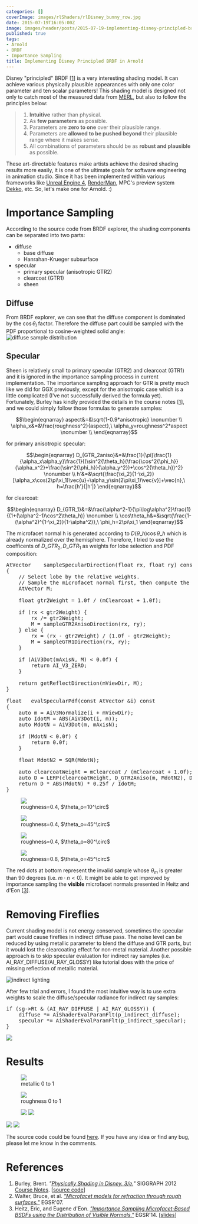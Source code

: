 ```yaml
---
categories: []
coverImage: images/rlShaders/rlDisney_bunny_row.jpg
date: 2015-07-19T16:05:00Z
image: images/header/posts/2015-07-19-implementing-disney-principled-brdf-in.jpg
published: true
tags:
- Arnold
- BRDF
- Importance Sampling
title: Implementing Disney Principled BRDF in Arnold
---
```


Disney "principled" BRDF [[1](#ref.1)] is a very interesting shading model. It can achieve various physically plausible appearances with only one color parameter and ten scalar parameters! This shading model is designed not only to catch most of the measured data from [MERL](http://www.merl.com/brdf/), but also to follow the principles below:

> 1. __Intuitive__ rather than physical.
> 2. As __few parameters__ as possible.
> 3. Parameters are __zero to one__ over their plausible range.
> 4. Parameters are __allowed to be pushed beyond__ their plausible range where it makes sense.
> 5. All combinations of parameters should be as __robust and plausible__ as possible.

These art-directable features make artists achieve the desired shading results more easily, it is one of the ultimate goals for software engineering in animation studio. Since it has been implemented within various frameworks like [Unreal Engine 4](http://blog.selfshadow.com/publications/s2013-shading-course/), [RenderMan](http://renderman.pixar.com/resources/current/RenderMan/PxrDisney.html), MPC's preview system [Dekko](http://on-demand-gtc.gputechconf.com/gtcnew/on-demand-gtc.php?searchByKeyword=mpc&searchItems=&sessionTopic=&sessionEvent=2&sessionYear=2015&sessionFormat=&submit=&select=), etc. So, let's make one for Arnold. :)

# Importance Sampling

According to the source code from BRDF explorer, the shading components can be separated into two parts:

* diffuse
    * base diffuse
    * Hanrahan-Krueger subsurface
* specular
    * primary specular (anisotropic GTR2)
    * clearcoat (GTR1)
    * sheen

## Diffuse

From BRDF explorer, we can see that the diffuse component is dominated by the $\cos{\theta_l}$ factor. Therefore the diffuse part could be sampled with the PDF proportional to cosine-weighted solid angle:
![diffuse sample distribution](/images/rlShaders/rlDisney_is_diffuse.jpg)

## Specular

Sheen is relatively small to primary specular (GTR2) and clearcoat (GTR1) and it is ignored in the importance sampling process in current implementation. The importance sampling approach for GTR is pretty much like we did for GGX previously, except for the anisotropic case which is a little complicated (I've not successfully derived the formula yet). Fortunately, Burley has kindly provided the details in the course notes [[1](#ref.1)], and we could simply follow those formulas to generate samples:

$$\begin{eqnarray}
aspect&=&\sqrt{1-0.9*anisotropic} \nonumber \\
\alpha_x&=&\frac{roughness^2}{aspect},\ \alpha_y=roughness^2*aspect \nonumber \\
\end{eqnarray}$$

for primary anisotropic specular:

$$\begin{eqnarray}
D_{GTR_2aniso}&=&\frac{1}{\pi}\frac{1}{\alpha_x\alpha_y}\frac{1}{(\sin^2{\theta_h}(\frac{\cos^2{\phi_h}}{\alpha_x^2}+\frac{\sin^2{\phi_h}}{\alpha_y^2})+\cos^2{\theta_h})^2} \nonumber \\
h'&=&\sqrt{\frac{\xi_2}{1-\xi_2}}[\alpha_x\cos(2\pi\xi_1)\vec{u}+\alpha_y\sin(2\pi\xi_1)\vec{v}]+\vec{n},\ h=\frac{h'}{|h'|}
\end{eqnarray}$$

for clearcoat:

$$\begin{eqnarray}
D_{GTR_1}&=&\frac{\alpha^2-1}{\pi\log\alpha^2}\frac{1}{(1+(\alpha^2-1)\cos^2\theta_h)} \nonumber \\
\cos\theta_h&=&\sqrt{\frac{1-(\alpha^2)^{1-\xi_2}}{1-\alpha^2}},\ \phi_h=2\pi\xi_1
\end{eqnarray}$$

The microfacet normal h is generated according to $D(\theta\_h)\cos\theta\_h$ which is already normalized over the hemisphere. Therefore, I tried to use the coefficents of $D\_{GTR_2}, D\_{GTR_1}$ as weights for lobe selection and PDF composition:

<pre class="prettyprint linenums lang-cpp">
AtVector    sampleSpecularDirection(float rx, float ry) const
{
    // Select lobe by the relative weights.
    // Sample the microfacet normal first, then compute the reflect direction.
    AtVector M;

    float gtr2Weight = 1.0f / (mClearcoat + 1.0f);

    if (rx < gtr2Weight) {
        rx /= gtr2Weight;
        M = sampleGTR2AnisoDirection(rx, ry);
    } else {
        rx = (rx - gtr2Weight) / (1.0f - gtr2Weight);
        M = sampleGTR1Direction(rx, ry);
    }

    if (AiV3Dot(mAxisN, M) < 0.0f) {
        return AI_V3_ZERO;
    }

    return getReflectDirection(mViewDir, M);
}

float   evalSpecularPdf(const AtVector &i) const
{
    auto m = AiV3Normalize(i + mViewDir);
    auto IdotM = ABS(AiV3Dot(i, m));
    auto MdotN = AiV3Dot(m, mAxisN);

    if (MdotN < 0.0f) {
        return 0.0f;
    }

    float MdotN2 = SQR(MdotN);

    auto clearcoatWeight = mClearcoat / (mClearcoat + 1.0f);
    auto D = LERP(clearcoatWeight, D_GTR2Aniso(m, MdotN2), D_GTR1(m, MdotN2));
    return D * ABS(MdotN) * 0.25f / IdotM;
}
</pre>

<figure class="figure">
<img src="/images/rlShaders/rlDisney_is_specular_a.4_theta_10d.jpg">
<figcaption>roughness=0.4, $\theta_o=10^\circ$</figcaption></figure>

<figure class="figure">
<img src="/images/rlShaders/rlDisney_is_specular_a.4.jpg">
<figcaption>roughness=0.4, $\theta_o=45^\circ$</figcaption></figure>

<figure class="figure">
<img src="/images/rlShaders/rlDisney_is_specular_a.4_theta_80d.jpg">
<figcaption>roughness=0.4, $\theta_o=80^\circ$</figcaption></figure>

<figure class="figure">
<img src="/images/rlShaders/rlDisney_is_specular_a.8.jpg">
<figcaption>roughness=0.8, $\theta_o=45^\circ$</figcaption></figure>

The <span class="red">red dots</span> at bottom represent the invalid sample whose $\theta_m$ is greater than 90 degrees (i.e. $m \cdot n < 0$). It might be able to get improved by importance sampling the <span class="orange">__visible__</span> microfacet normals presented in Heitz and d'Eon [[3](#ref.3)].

# Removing Fireflies

Current shading model is not energy conserved, sometimes the specular part would cause fireflies in indirect diffuse pass. The noise level can be reduced by using metallic parameter to blend the diffuse and GTR parts, but it would lost the clearcoating effect for non-metal material. Another possible approach is to skip specular evaluation for indirect ray samples (i.e. AI_RAY_DIFFUSE/AI_RAY_GLOSSY) like tutorial does with the price of missing reflection of metallic material.

![indirect lighting](/images/rlShaders/rlDisney_indirect.jpg)

After few trial and errors, I found the most intuitive way is to use extra weights to scale the diffuse/specular radiance for indirect ray samples:

<pre class="prettyprint linenums lang-cpp">
if (sg->Rt & (AI_RAY_DIFFUSE | AI_RAY_GLOSSY)) {
    diffuse *= AiShaderEvalParamFlt(p_indirect_diffuse);
    specular *= AiShaderEvalParamFlt(p_indirect_specular);
}
</pre>

<a href="/images/rlShaders/rlDisney_indirect_scale_control.jpg" data-lightbox="results"><img src="/images/rlShaders/rlDisney_indirect_scale_control.jpg"></a>

# Results

<figure class="figure">
<a href="/images/rlShaders/rlDisney_metallic.jpg" data-lightbox="results"><img src="/images/rlShaders/rlDisney_metallic.jpg"></a>
<figcaption>metallic 0 to 1</figcaption></figure>

<figure class="figure">
<a href="/images/rlShaders/rlDisney_roughness.jpg" data-lightbox="results"><img src="/images/rlShaders/rlDisney_roughness.jpg"></a>
<figcaption>roughness 0 to 1</figcaption></figure>

<figure class="figure">
<a href="/images/rlShaders/rlDisney_test1.jpg" data-lightbox="results"><img src="/images/rlShaders/rlDisney_test1.jpg"></a>
<a href="/images/rlShaders/rlDisney_test2.jpg" data-lightbox="results"><img src="/images/rlShaders/rlDisney_test2.jpg"></a></figure>

<a href="/images/rlShaders/rlDisney_bunny_row.jpg" data-lightbox="results"><img src="/images/rlShaders/rlDisney_bunny_row.jpg"></a>
<a href="/images/rlShaders/rlDisney_lucy.jpg" data-lightbox="results"><img src="/images/rlShaders/rlDisney_lucy.jpg"></a>

The source code could be found [here](https://github.com/shihchinw/rlShaders/blob/master/src/rlDisney.cpp). If you have any idea or find any bug, please let me know in the comments.

# References
1. Burley, Brent. <cite id="ref.1">"[Physically Shading in Disney. 3/e.](http://blog.selfshadow.com/publications/s2012-shading-course/burley/s2012_pbs_disney_brdf_notes_v3.pdf)"</cite> SIGGRAPH 2012 [Course Notes](http://blog.selfshadow.com/publications/s2012-shading-course/). [[source code](https://github.com/wdas/brdf/blob/master/src/brdfs/disney.brdf)]
2. Walter, Bruce, et al. <cite>["Microfacet models for refraction through rough surfaces."](http://www.cs.cornell.edu/~srm/publications/EGSR07-btdf.html)</cite> EGSR'07.
3. Heitz, Eric, and Eugene d'Eon. <cite id="ref.3">["Importance Sampling Microfacet‐Based BSDFs using the Distribution of Visible Normals."](https://hal.inria.fr/hal-00996995)</cite> EGSR'14. [[slides](https://hal.inria.fr/hal-00996995v2/file/slides.pdf)]
